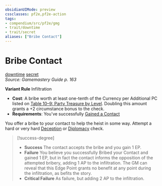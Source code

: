 ```yaml
---
obsidianUIMode: preview
cssclasses: pf2e,pf2e-action
tags:
- compendium/src/pf2e/gmg
- trait/downtime
- trait/secret
aliases: ["Bribe Contact"]
---
```

# Bribe Contact
[downtime](rules/traits/downtime.md "Downtime Action & Ability Trait")  [secret](rules/traits/secret.md "Secret General Trait")  
*Source: Gamemastery Guide p. 163*  

**Variant Rule** Infiltration
- **Cost**: A bribe worth at least one-tenth of the Currency per Additional PC listed on [Table 10–9: Party Treasure by Level](rules/tables/party-treasure-by-level.md). Doubling this amount grants a +2 circumstance bonus to the check.
- **Requirements**: You've successfully [Gained a Contact](rules/actions/gain-contact-gmg.md)

You offer a bribe to your contact to help the heist in some way. Attempt a hard or very hard [Deception](compendium/skills.md#Deception) or [Diplomacy](compendium/skills.md#Diplomacy) check.

> [!success-degree] 
> - **Success** The contact accepts the bribe and you gain 1 EP.
> - **Failure** You believe you successfully Bribed your Contact and gained 1 EP, but in fact the contact informs the opposition of the attempted bribery, adding 1 AP to the infiltration. The GM can reveal that this Edge Point grants no benefit at any point during the infiltration, as befits the story.
> - **Critical Failure** As failure, but adding 2 AP to the infiltration.